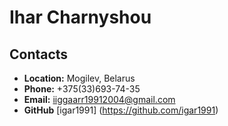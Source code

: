 # Ihar Charnyshou

## Contacts
* __Location:__ Mogilev, Belarus
* __Phone:__ +375(33)693-74-35
* __Email:__ iiggaarr19912004@gmail.com
* __GitHub__ [igar1991] (https://github.com/igar1991)
